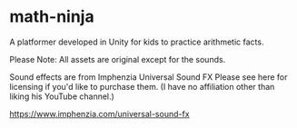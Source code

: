 # math-ninja
A platformer developed in Unity for kids to practice arithmetic facts.

Please Note: All assets are original except for the sounds.

Sound effects are from Imphenzia Universal Sound FX
Please see here for licensing if you'd like to purchase them.
(I have no affiliation other than liking his YouTube channel.)

https://www.imphenzia.com/universal-sound-fx
